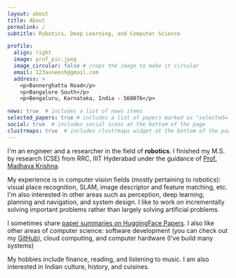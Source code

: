 ```yaml
---
layout: about
title: About
permalink: /
subtitle: Robotics, Deep Learning, and Computer Science

profile:
  align: right
  image: prof_pic.jpeg
  image_circular: false # crops the image to make it circular
  email: 123avneesh@gmail.com
  address: >
    <p>Bannerghatta Road</p>
    <p>Bangalore South</p>
    <p>Bengaluru, Karnataka, India - 560076</p>

news: true  # includes a list of news items
selected_papers: true # includes a list of papers marked as "selected={true}"
social: true  # includes social icons at the bottom of the page
clustrmaps: true  # includes clustrmaps widget at the bottom of the page
---
```


I'm an engineer and a researcher in the field of **robotics**. I finished my M.S. by research (CSE) from RRC, IIIT Hyderabad under the guidance of [Prof. Madhava Krishna](https://robotics.iiit.ac.in/faculty_mkrishna/).

My experience is in computer vision fields (mostly pertaining to robotics): visual place recognition, SLAM, image descriptor and feature matching, etc. I'm also interested in other areas such as perception, deep learning, planning and navigation, and system design. I like to work on incrementally solving important problems rather than largely solving artificial problems.

I sometimes share [paper summaries on HuggingFace Papers](https://huggingface.co/collections/TheProjectsGuy/summaries-6521396de3419abdcf55c4f7). I also like other areas of computer science: software development (you can check out my [GitHub](https://github.com/TheProjectsGuy)), cloud computing, and computer hardware (I've build many systems)

My hobbies include finance, reading, and listening to music. I am also interested in Indian culture, history, and cuisines.

<!-- > If you have benefited from (or like) my work, or simply want to be generous, please consider to assist me financially through UPI (India) `theprojectsguy@ybl`, [buy me a coffee](https://liberapay.com/avneesh_m/donate), [sponsor me on GitHub](https://github.com/sponsors/TheProjectsGuy), or [liberapay](https://liberapay.com/avneesh_m/donate). I'll be very grateful for your help. -->
